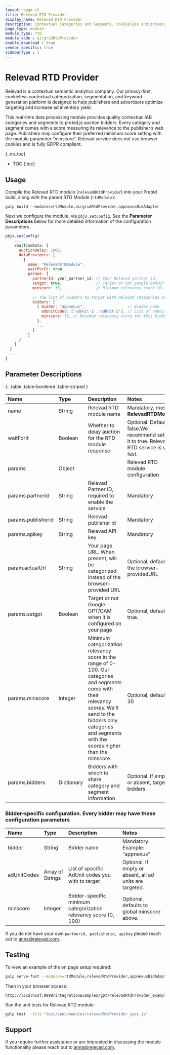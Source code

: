 ```yaml
---
layout: page_v2
title: Relevad RTD Provider
display_name: Relevad RTD Provider
description: Contextual Categories and Segments, cookieless and privacy-first.
page_type: module
module_type: rtd
module_code : airgridRtdProvider
enable_download : true
vendor_specific: true
sidebarType : 1
---
```


# Relevad RTD Provider

Relevad is a contextual semantic analytics company. Our privacy-first, cookieless contextual categorization, segmentation, and keyword generation platform is designed to help publishers and advertisers optimize targeting and increase ad inventory yield.

This real-time data processing module provides quality contextual IAB categories and segments to prebid.js auction bidders. Every category and segment comes with a score measuring its relevance to the publisher’s web page. Publishers may configure their preferred minimum score setting with the module parameter “minscore”. Relevad service does not use browser cookies and is fully GDPR compliant.

{:.no_toc}
* TOC
{:toc}

## Usage

Compile the Relevad RTD module (`relevaddRtdProvider`) into your Prebid build, along with the parent RTD Module (`rtdModule`):

`gulp build --modules=rtdModule,airgridRtdProvider,appnexusBidAdapter`

Next we configure the module, via `pbjs.setConfig`. See the **Parameter Descriptions** below for more detailed information of the configuration parameters. 

```js
pbjs.setConfig(
    ...
    realTimeData: {
      auctionDelay: 1000,
      dataProviders: [
        {
          name: "RelevadRTDModule",
          waitForIt: true,
          params: { 
          	partnerId: your_partner_id, // Your Relevad partner id.
          	setgpt: true,               // Target or not google GAM/GPT on your page.
            minscore: 30,               // Minimum relevancy score (0-100). If absent, defaults to 30.
 
            // The list of bidders to target with Relevad categories and segments. If absent or empty, target all bidders.
            bidders: [
              { bidder: "appnexus",                   // Bidder name
                adUnitCodes: ['adUnit-1','adUnit-2'], // List of adUnit codes to target. If absent or empty, target all ad units.
                minscore: 70, // Minimum relevancy score for this bidder (0-100). If absent, defaults to the global minscore.
              },
              ...
            ]
          }
      }
    ]
  }
 ...
}
```



## Parameter Descriptions

{: .table .table-bordered .table-striped }



| Name               | Type       | Description                                                  | Notes                                                        |
| :----------------- | :--------- | :----------------------------------------------------------- | :----------------------------------------------------------- |
| name               | String     | Relevad RTD module name                                      | Mandatory, must be **RelevadRTDModule**                      |
| waitForIt          | Boolean    | Whether to delay auction for the RTD module response         | Optional. Defaults to false.We recommend setting it to true. Relevad RTD service is very fast. |
| params             | Object     |                                                              | Relevad RTD module configuration                             |
| params.partnerid   | String     | Relevad Partner ID, required to enable the service           | Mandatory                                                    |
| params.publisherid | String     | Relevad publisher id                                         | Mandatory                                                    |
| params.apikey      | String     | Relevad API key                                              | Mandatory                                                    |
| param.actualUrl    | String     | Your page URL. When present, will be categorized instead of the browser-provided URL | Optional, defaults to the browser-providedURL                |
| params.setgpt      | Boolean    | Target or not Google GPT/GAM when it is configured on your page | Optional, defaults to true.                                  |
| params.minscore    | Integer    | Minimum categorization relevancy score in the range of 0-100. Our categories and segments come  with their relevancy scores. We’ll send to the bidders only categories and segments with the scores higher than the minscore. | Optional, defaults to 30                                     |
| params.bidders     | Dictionary | Bidders with which to share category and segment information | Optional. If empty or absent, target all bidders.            |



### Bidder-specific configuration. Every bidder may have these configuration parameters

| Name        | Type             | Description                                                  | Notes                                                    |
| :---------- | :--------------- | :----------------------------------------------------------- | :------------------------------------------------------- |
| bidder      | String           | Bidder name                                                  | Mandatory. Example: “appnexus”                           |
| adUnitCodes | Array of Strings | List of specific AdUnit codes you with to target             | Optional. If empty or absent, all ad units are targeted. |
| minscore    | Integer          | Bidder-specific minimum categorization relevancy score (0, 100) | Optional, defaults to global minscore above.             |

If you do not have your own `partnerid, publisherid, apikey` please reach out to [anna@relevad.com](mailto:anna@relevad,com).

## Testing

To view an example of the on page setup required:

```bash
gulp serve-fast --modules=rtdModule,relevadRtdProvider,appnexusBidAdapter
```

Then in your browser access:

```
http://localhost:9999/integrationExamples/gpt/relevadRtdProvider_example.html
```

Run the unit tests for Relevad RTD module:

```bash
gulp test --file "test/spec/modules/relevadRtdProvider_spec.js"
```


## Support

If you require further assistance or are interested in discussing the module functionality please reach out to [anna@relevad.com](mailto:anna@relevad,com).
